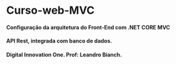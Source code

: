 # Curso-web-MVC
#### Configuração da arquitetura do Front-End com .NET CORE MVC
#### API Rest, integrada com banco de dados.
#### Digital Innovation One. Prof: Leandro Bianch.
